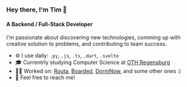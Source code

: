 ### Hey there, I'm Tim 👋

#### A Backend / Full-Stack Developer

I'm passionate about discovering new technologies, comming up with creative solution to problems, and contributing to team success.

- ⚙️ I use daily: `.py`, `.js`, `.ts`, `.dart`, `.svelte`
- 🎓 Currentrly studying Computer Science at [OTH Regensburg](https://www.oth-regensburg.de/en/)
- 👨‍💻 Worked on: [Routa](https://github.com/routa-team), [Boarded](https://github.com/mtm-io/boarded), [DormNow](https://github.com/hardserve-io/DormNow), and some other ones :)
- 💬 Feel free to reach me!
